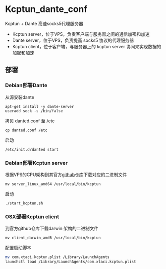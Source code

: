 # Kcptun_dante_conf

Kcptun + Dante 高速socks5代理服务器



- Kcptun server，位于VPS，负责客户端与服务器之间的通信加密和加速
- Dante server，位于VPS，负责提高 socks5 协议的代理服务器
- Kcptun client，位于客户端，与服务器上的 kcptun server 协同来实现数据的加密和加速



## 部署

### Debian部署Dante

从源安装dante

```shell
apt-get install -y dante-server
useradd sock -s /bin/false
```

拷贝 danted.conf 至 /etc

```shell
cp danted.conf /etc
```

启动

```shell
/etc/init.d/danted start
```



### Debian部署Kcptun server

根据VPS的CPU架构到其官方[github](https://github.com/xtaci/kcptun/releases)仓库下载对应的二进制文件

```shell
mv server_linux_amd64 /usr/local/bin/kcptun
```

启动

```shell
./start_kcptun.sh
```



### OSX部署Kcptun client

到官方github仓库下载darwin 架构的二进制文件

```shell
mv client_darwin_amd6 /usr/local/bin/kcptun
```

配置启动脚本

```sh
mv com.xtaci.kcptun.plist /Library/LaunchAgents
launchctl load /Library/LaunchAgents/com.xtaci.kcptun.plist
```









